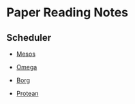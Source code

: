 # Paper Reading Notes

## Scheduler

- [Mesos](./Scheduler/1.Mesos.pdf)

- [Omega](./Scheduler/2.Omega.pdf)

- [Borg](./Scheduler/3.Borg.pdf)

- [Protean](./Scheduler/Protean.pdf)


